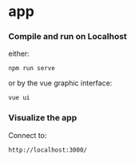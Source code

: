 # app

### Compile and run on Localhost
either:
```
npm run serve
```
or by the vue graphic interface:
```
vue ui
```
### Visualize the app

Connect to:
```
http://localhost:3000/
```
